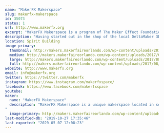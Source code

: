 ```yaml
---
name: "MakerFX Makerspace"
slug: makerfx-makerspace
id: 35073
status: 1
url: http://www.makerfx.org
excerpt: "MakerFX Makerspace is a program of The Maker Effect Foundation located in south Orlando. "
description: "Having started out in the shop of the local DeltaMaker 3D Printer factory, MakerFX now has their own dedicated space in South Orlando and a growing community of makers that are in many different realms of making. From bee keeping, 3D printing, circuit board design, costuming/cosplay, woodworking and more, the members of MakerFX strive to make our community of makers a hub of learning for South Orlando."
location: Spirit Building
image-primary:
  thumbnail: http://makers.makerfaireorlando.com/wp-content/uploads/2017/08/MFX-Meetup-Header-2-150x150.png
  medium: http://makers.makerfaireorlando.com/wp-content/uploads/2017/08/MFX-Meetup-Header-2-300x47.png
  large: http://makers.makerfaireorlando.com/wp-content/uploads/2017/08/MFX-Meetup-Header-2.png
  full: http://makers.makerfaireorlando.com/wp-content/uploads/2017/08/MFX-Meetup-Header-2.png
website: http://www.makerfx.org
email: info@makerfx.org
twitter: https://twitter.com/makerfx
instagram: https://www.instagram.com/makerfxspace/
facebook: https://www.facebook.com/makerfxspace
youtube: 
maker:
  name: "MakerFX Makerspace"
  description: "MakerFX Makerspace is a unique makerspace located in south Orlando and easily accessible by those in the area. This new makerspace is organize by a group of like minded individuals that saw a need for a new space on the south side or Orlando to fill in the geographic gaps. One of our goals is to work hand in hand with other local spaces in the Greater Orlando area. As a program of The Maker Effect Foundation, MakerFX strives to create unique classes, useful workspaces, and share ideas with the maker community. 
"
  image-primary: http://makers.makerfaireorlando.com/wp-content/uploads/2017/08/makerfx_hex_square.png
last-modified-db: "2019-10-27 17:35:46"
last-exported: "2020-05-07 12:08:23"
---
```

